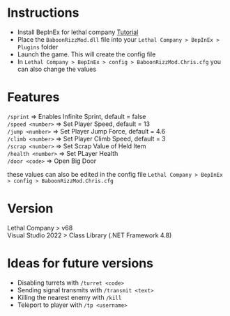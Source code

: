 # Instructions

- Install BepInEx for lethal company [Tutorial](https://www.youtube.com/watch?v=_amdmNMWgTI)
- Place the `BaboonRizzMod.dll` file into your `Lethal Company > BepInEx > Plugins` folder
- Launch the game. This will create the config file
- In `Lethal Company > BepInEx > config > BaboonRizzMod.Chris.cfg` you can also change the values

# Features

`/sprint`   => Enables Infinite Sprint, default = false  
`/speed <number>`   => Set Player Speed, default = 13  
`/jump <number>`   => Set Player Jump Force, default = 4.6  
`/climb <number>`   => Set Player Climb Speed, default = 3  
`/scrap <number>`   => Set Scrap Value of Held Item  
`/health <number>`   => Set PLayer Health  
`/door <code>`   => Open Big Door  

these values can also be edited in the config file `Lethal Company > BepInEx > config > BaboonRizzMod.Chris.cfg`  

# Version

Lethal Company > v68  
Visual Studio 2022 > Class Library (.NET Framework 4.8)  

# Ideas for future versions

- Disabling turrets with `/turret <code>`  
- Sending signal transmits with `/transmit <text>`  
- Killing the nearest enemy with `/kill`  
- Teleport to player with `/tp <username>`